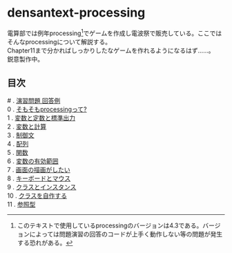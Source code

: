 # densantext-processing
電算部では例年processing[^1]でゲームを作成し電波祭で販売している。ここではそんなprocessingについて解説する。  
Chapter11まで分かればしっかりしたなゲームを作れるようになるはず......。  
鋭意製作中。

## 目次
\# . [演習問題 回答例](answers.md)  
0 . [そもそもprocessingって?](Chapter0.md)  
1 . [変数と定数と標準出力](Chapter1.md)  
2 . [変数と計算](Chapter2.md)  
3 . [制御文](Chapter3.md)  
4 . [配列](Chapter4.md)  
5 . [関数](Chapter5.md)  
6 . [変数の有効範囲](Chapter6.md)  
7 . [画面の描画がしたい](Chapter7.md)  
8 . [キーボードとマウス](Chapter8.md)  
9 . [クラスとインスタンス](Chapter9.md)  
10 . [クラスを自作する](Chapter10.md)  
11 . [参照型](Chapter11.md)

[^1]: このテキストで使用しているprocessingのバージョンは4.3である。バージョンによっては問題演習の回答のコードが上手く動作しない等の問題が発生する恐れがある。
